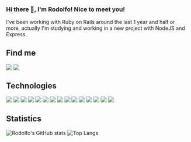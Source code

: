 ### Hi there 👋, I'm Rodolfo! Nice to meet you!

I've been working with Ruby on Rails around the last 1 year and half or more, actually I'm studying and working in a new project with NodeJS and Express.

## Find me
<a href="https://instagram.com/rodolforpr"><img align="center" src="https://img.shields.io/badge/Instagram-E4405F?style=for-the-badge&logo=instagram&logoColor=white"></a>
<a href="https://www.facebook.com/rodolforpr/"><img align="center" src="https://img.shields.io/badge/Facebook-1877F2?style=for-the-badge&logo=facebook&logoColor=white"></a>

## Technologies 
<img src="https://img.shields.io/badge/Node.JS-339933?style=for-the-badge&logo=Node.JS&logoColor=white"> <img src="https://img.shields.io/badge/Express.JS-339933?style=for-the-badge&logo=Express&logoColor=white">  <img src="https://img.shields.io/badge/Ruby-CC342D?style=for-the-badge&logo=ruby&logoColor=white"> <img src="https://img.shields.io/badge/Java-ED8B00?style=for-the-badge&logo=java&logoColor=white"> <img src="https://img.shields.io/badge/C%23-239120?style=for-the-badge&logo=c-sharp&logoColor=white"> <img src="https://img.shields.io/badge/Kotlin-0095D5?&style=for-the-badge&logo=kotlin&logoColor=white"> <img src="https://img.shields.io/badge/PostgreSQL-316192?style=for-the-badge&logo=postgresql&logoColor=white"> <img src="https://img.shields.io/badge/MongoDB-4EA94B?style=for-the-badge&logo=mongodb&logoColor=white"> <img src="https://img.shields.io/badge/SQLite-07405E?style=for-the-badge&logo=sqlite&logoColor=white"> <img src="https://img.shields.io/badge/firebase-ffca28?style=for-the-badge&logo=firebase&logoColor=white"> <img src="https://img.shields.io/badge/redis-CC0000.svg?&style=for-the-badge&logo=redis&logoColor=white"> <img src="https://img.shields.io/badge/Heroku-430098?style=for-the-badge&logo=heroku&logoColor=white"> <img src="https://img.shields.io/badge/Docker-2CA5E0?style=for-the-badge&logo=docker&logoColor=white"> <img src="https://img.shields.io/badge/Git-F05032?style=for-the-badge&logo=git&logoColor=white"> <img src="https://img.shields.io/badge/Postman-FF6C37?style=for-the-badge&logo=Postman&logoColor=white"> 

## Statistics
![Rodolfo's GitHub stats](https://github-readme-stats.vercel.app/api?username=rodolforpr88&show_icons=true)
![Top Langs](https://github-readme-stats.vercel.app/api/top-langs/?username=rodolforpr88&layout=compact)

<!--
**rodolforpr88/rodolforpr88** is a ✨ _special_ ✨ repository because its `README.md` (this file) appears on your GitHub profile.

Here are some ideas to get you started:

- 🔭 I’m currently working on ...
- 🌱 I’m currently learning ...
- 👯 I’m looking to collaborate on ...
- 🤔 I’m looking for help with ...
- 💬 Ask me about ...
- 📫 How to reach me: ...
- 😄 Pronouns: ...
- ⚡ Fun fact: ...
-->
